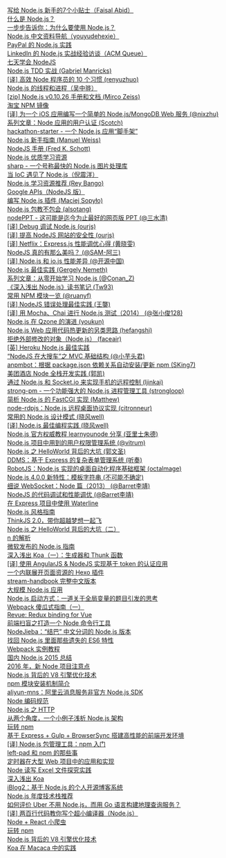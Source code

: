 [写给 Node.js 新手的7个小贴士（Faisal Abid）](http://weekly.manong.io/bounce?url=https%3A%2F%2Fmedium.com%2Ftech-talk%2Fe7c0b0e5ce3c&aid=21&nid=2)  
[什么是 Node.js？](http://weekly.manong.io/bounce?url=http%3A%2F%2Fstackoverflow.com%2Fquestions%2F1884724%2Fwhat-is-node-js&aid=81&nid=6)  
[一步步告诉你：为什么要使用 Node.js？](http://weekly.manong.io/bounce?url=http%3A%2F%2Fwww.toptal.com%2Fnodejs%2Fwhy-the-hell-would-i-use-node-js&aid=159&nid=9)  
[Node.js 中文资料导航（youyudehexie）](http://weekly.manong.io/bounce?url=https%3A%2F%2Fgithub.com%2Fyouyudehexie%2Fnode123&aid=238&nid=12)  
[PayPal 的 Node.js 实践](http://weekly.manong.io/bounce?url=https%3A%2F%2Fwww.paypal-engineering.com%2F2013%2F11%2F22%2Fnode-js-at-paypal%2F&aid=268&nid=13)  
[LinkedIn 的 Node.js 实战经验访谈（ACM Queue）](http://weekly.manong.io/bounce?url=http%3A%2F%2Fqueue.acm.org%2Fdetail.cfm%3Fid%3D2567673&aid=434&nid=19)  
[七天学会 NodeJS](http://weekly.manong.io/bounce?url=http%3A%2F%2Fnqdeng.github.io%2F7-days-nodejs%2F&aid=510&nid=21)  
[Node.js TDD 实战 (Gabriel Manricks)](http://weekly.manong.io/bounce?url=http%3A%2F%2Fcode.tutsplus.com%2Ftutorials%2Ftesting-in-node-js--net-35018&aid=657&nid=23)  
[[译] 高效 Node 程序员的 10 个习惯 (renyuzhuo)](http://weekly.manong.io/bounce?url=http%3A%2F%2Fourjs.com%2Fdetail%2F53272b83cc7e181509000003&aid=770&nid=24)  
[Node.js 的线程和进程（吴中骅）](http://weekly.manong.io/bounce?url=http%3A%2F%2Fwww.infoq.com%2Fcn%2Farticles%2Fnodejs-threads-and-processes&aid=911&nid=27)  
[[zip] Node.js v0.10.26 手册和文档 (Mirco Zeiss)](http://weekly.manong.io/bounce?url=http%3A%2F%2Fvdisk.weibo.com%2Fs%2FG-kauggDoNsW&aid=925&nid=27)  
[淘宝 NPM 镜像](http://weekly.manong.io/bounce?url=http%3A%2F%2Fnpm.taobao.org%2F&aid=960&nid=28)  
[[译] 为一个 iOS 应用编写一个简单的 Node.js/MongoDB Web 服务 (@nixzhu)](http://weekly.manong.io/bounce?url=https%3A%2F%2Fgithub.com%2Fnixzhu%2Fdev-blog%2Fblob%2Fmaster%2F2014-04-21-write-a-simple-nodejs-mongodb-web-service-for-an-ios-app.md&aid=977&nid=29)  
[系列文章：Node 应用的用户认证 (Scotch)](http://weekly.manong.io/bounce?url=http%3A%2F%2Fscotch.io%2Fseries%2Feasy-node-authentication&aid=979&nid=29)  
[hackathon-starter - 一个 Node.js 应用“脚手架”](http://weekly.manong.io/bounce?url=https%3A%2F%2Fgithub.com%2Fsahat%2Fhackathon-starter&aid=996&nid=29)  
[Node.js 新手指南 (Manuel Weiss)](http://weekly.manong.io/bounce?url=http%3A%2F%2Fblog.codeship.io%2F2014%2F05%2F07%2Fnodejs-beginners-guide.html&aid=1013&nid=30)  
[NodeJS 手册 (Fred K. Schott)](http://weekly.manong.io/bounce?url=https%3A%2F%2Fgithub.com%2FFredKSchott%2FNodeJS-Handbook&aid=1062&nid=31)  
[Node.js 优质学习资源](http://weekly.manong.io/bounce?url=http%3A%2F%2Fwww.quora.com%2FNode-js%2FWhat-are-the-best-resources-to-learn-Node-js&aid=1086&nid=32)  
[sharp - 一个号称最快的 Node.js 图片处理库](http://weekly.manong.io/bounce?url=https%3A%2F%2Fgithub.com%2Flovell%2Fsharp&aid=1091&nid=32)  
[当 IoC 遇见了 Node.js（倪震洋）](http://weekly.manong.io/bounce?url=http%3A%2F%2Fwww.infoq.com%2Fcn%2Farticles%2Fioc-meet-nodejs&aid=1162&nid=34)  
[Node.js 学习资源推荐 (Rey Bango)](http://weekly.manong.io/bounce?url=http%3A%2F%2Fcode.tutsplus.com%2Farticles%2Fresources-to-get-you-up-to-speed-in-nodejs--cms-21431&aid=1192&nid=35)  
[Google APIs（NodeJS 版）](http://weekly.manong.io/bounce?url=https%3A%2F%2Fgithub.com%2Fgoogle%2Fgoogle-api-nodejs-client&aid=1289&nid=39)  
[编写 Node.js 插件 (Maciej Sopyło)](http://weekly.manong.io/bounce?url=http%3A%2F%2Fcode.tutsplus.com%2Ftutorials%2Fwriting-nodejs-addons--cms-21771&aid=1307&nid=40)  
[Node.js 包教不包会 (alsotang)](http://weekly.manong.io/bounce?url=https%3A%2F%2Fgithub.com%2Falsotang%2Fnode-lessons&aid=1507&nid=47)  
[nodePPT - 这可能是迄今为止最好的网页版 PPT (@三水清)](http://weekly.manong.io/bounce?url=https%3A%2F%2Fgithub.com%2Fksky521%2FnodePPT&aid=1610&nid=50)  
[[译] Debug 调试 Node.js (ourjs)](http://weekly.manong.io/bounce?url=http%3A%2F%2Fourjs.com%2Fdetail%2Fdebug%25E8%25B0%2583%25E8%25AF%2595node-js-%25E6%2588%2591%25E4%25BB%25AC%25E6%2598%25AF%25E5%25A6%2582%25E4%25BD%2595%25E5%25AE%259A%25E4%25BD%258D%25E5%2586%2585%25E5%25AD%2598%25E6%25B3%2584%25E6%25BC%258F%25E5%2592%258C%25E6%2597%25A0%25E9%2599%2590%25E5%25BE%25AA%25E7%258E%25AF%25E7%259A%2584&aid=1637&nid=51)  
[[译] 提高 NodeJS 网站的安全性 (ourjs)](http://weekly.manong.io/bounce?url=http%3A%2F%2Fourjs.com%2Fdetail%2F%25E6%258F%2590%25E9%25AB%2598nodejs%25E7%25BD%2591%25E7%25AB%2599%25E7%259A%2584%25E5%25AE%2589%25E5%2585%25A8%25E6%2580%25A7-web%25E6%259C%258D%25E5%258A%25A1%25E5%2599%25A8%25E9%2598%25B2%25E9%25BB%2591%25E5%25AE%25A2%25E6%2594%25BB%25E5%2587%25BB%25E6%258A%2580%25E5%25B7%25A7&aid=1687&nid=53)  
[[译] Netflix：Express.js 性能调优心得 (黄晓雯)](http://weekly.manong.io/bounce?url=http%3A%2F%2Fwww.infoq.com%2Fcn%2Fnews%2F2014%2F12%2Fexpressjs-burned-netflix&aid=1716&nid=54)  
[NodeJS 真的有那么美吗？ (@SAM-阿三)](http://weekly.manong.io/bounce?url=http%3A%2F%2Fweibo.com%2Fp%2F1001603795470584572407&aid=1776&nid=57)  
[[译] Node.js 和 io.js 性能差异 (@开源中国)](http://weekly.manong.io/bounce?url=http%3A%2F%2Fwww.oschina.net%2Ftranslate%2Fnode_js_and_io_js_very_different_in_performance&aid=1835&nid=59)  
[Node.js 最佳实践 (Gergely Nemeth)](http://weekly.manong.io/bounce?url=http%3A%2F%2Fblog.risingstack.com%2Fnode-js-best-practices%2F&aid=1904&nid=61)  
[系列文章：从零开始学习 Node.js (@Conan_Z)](http://weekly.manong.io/bounce?url=http%3A%2F%2Fblog.fens.me%2Fseries-nodejs%2F&aid=2013&nid=64)  
[《深入浅出 Node.js》读书笔记 (Tw93)](http://weekly.manong.io/bounce?url=http%3A%2F%2Ftw93.github.io%2F2015-03-01%2Fshen-ru-qian-chu-nodejs-reading-mind-map.html&aid=2054&nid=65)  
[常用 NPM 模块一览 (@ruanyf)](http://weekly.manong.io/bounce?url=https%3A%2F%2Fgithub.com%2Fruanyf%2Farticles%2Fblob%2Fmaster%2F2015%2F2015-04-04-npm-modules.md&aid=2078&nid=65)  
[[译] NodeJS 错误处理最佳实践 (王龑)](http://weekly.manong.io/bounce?url=http%3A%2F%2Fcode.oneapm.com%2Fnodejs%2F2015%2F04%2F13%2Fnodejs-errorhandling%2F&aid=2183&nid=68)  
[[译] 用 Mocha、Chai 进行 Node.js 测试（2014） (@张小俊128)](http://weekly.manong.io/bounce?url=http%3A%2F%2Fwww.html-js.com%2Farticle%2F1875&aid=2223&nid=69)  
[Node.js 在 Qzone 的演进 (youkun)](http://weekly.manong.io/bounce?url=http%3A%2F%2Fwww.w3ctech.com%2Ftopic%2F996&aid=2269&nid=70)  
[Node.js Web 应用代码热更新的另类思路 (hefangshi)](http://weekly.manong.io/bounce?url=http%3A%2F%2Ffex.baidu.com%2Fblog%2F2015%2F05%2Fnodejs-hot-swapping%2F&aid=2380&nid=72)  
[拒绝外部修改的对象（Node.js） (faceair)](http://weekly.manong.io/bounce?url=http%3A%2F%2Flucy.faceair.me%2Farchives%2F361%2F&aid=2501&nid=74)  
[[英] Heroku Node.js 最佳实践](http://weekly.manong.io/bounce?url=https%3A%2F%2Fdevcenter.heroku.com%2Farticles%2Fnode-best-practices&aid=2630&nid=76)  
[“NodeJS 在大搜车”之 MVC 基础结构 (@小芋头君)](http://weekly.manong.io/bounce?url=http%3A%2F%2Fwww.html-js.com%2Farticle%2F2985&aid=2631&nid=76)  
[anpmbot：根据 package.json 依赖关系自动安装/更新 npm (SKing7)](http://weekly.manong.io/bounce?url=https%3A%2F%2Fgithub.com%2FSKing7%2Fanpmbot&aid=2645&nid=76)  
[美团酒店 Node 全栈开发实践 (郭凯)](http://weekly.manong.io/bounce?url=http%3A%2F%2Ftech.meituan.com%2Fnode-fullstack-development-practice.html&aid=2738&nid=77)  
[通过 Node.js 和 Socket.io 来实现手机的远程控制 (ljinkai)](http://weekly.manong.io/bounce?url=http%3A%2F%2Fljinkai.github.io%2F2015%2F06%2F19%2Fphone-control-slide%2F&aid=2739&nid=77)  
[strong-pm - 一个功能强大的 Node.js 进程管理工具 (strongloop)](http://weekly.manong.io/bounce?url=https%3A%2F%2Fgithub.com%2Fstrongloop%2Fstrong-pm%2F&aid=2724&nid=77)  
[简析 Node.js 的 FastCGI 实现 (Matthew)](http://weekly.manong.io/bounce?url=http%3A%2F%2Fwww.ivershuo.com%2F2014%2F04%2Ffastcgi_on_nodejs%2F&aid=2863&nid=79)  
[node-rdpjs：Node.js 远程桌面协议实现 (citronneur)](http://weekly.manong.io/bounce?url=https%3A%2F%2Fgithub.com%2Fcitronneur%2Fnode-rdpjs&aid=2900&nid=79)  
[常用的 Node.js 设计模式 (晓风well)](http://weekly.manong.io/bounce?url=http%3A%2F%2Fwwsun.me%2Fposts%2Fnode-design-patterns.html&aid=2935&nid=80)  
[[译] Node.js 最佳编程实践 (晓风well)](http://weekly.manong.io/bounce?url=http%3A%2F%2Fwwsun.me%2Fposts%2Fnode-best-practices.html&aid=3009&nid=81)  
[Node.js 官方权威教程 learnyounode 分享 (亚里士朱德)](http://weekly.manong.io/bounce?url=http%3A%2F%2Fyalishizhude.github.io%2F2015%2F07%2F25%2Fnodejs%25E5%25AE%2598%25E6%2596%25B9%25E6%259D%2583%25E5%25A8%2581%25E6%2595%2599%25E7%25A8%258Blearnyounode%25E5%2588%2586%25E4%25BA%25AB%2F&aid=3044&nid=81)  
[Node.js 项目中用到的用户权限管理系统 (@vitrum)](http://weekly.manong.io/bounce?url=http%3A%2F%2Fvitrum.github.io%2F2015%2F08%2F03%2FNodejs%25E9%25A1%25B9%25E7%259B%25AE%25E4%25B8%25AD%25E7%2594%25A8%25E5%2588%25B0%25E7%259A%2584%25E7%2594%25A8%25E6%2588%25B7%25E6%259D%2583%25E9%2599%2590%25E7%25AE%25A1%25E7%2590%2586%25E7%25B3%25BB%25E7%25BB%259F%2F&aid=3200&nid=83)  
[Node.js 之 HelloWorld 背后的大坑 (郭文圣)](http://weekly.manong.io/bounce?url=http%3A%2F%2Fwww.jianshu.com%2Fp%2F3c5897dd2b85&aid=3362&nid=85)  
[DDMS：基于 Express 的复杂表单管理系统 (听奏)](http://weekly.manong.io/bounce?url=http%3A%2F%2Fwww.oschina.net%2Fp%2Fddms&aid=3503&nid=86)  
[RobotJS：Node.js 实现的桌面自动化程序基础框架 (octalmage)](http://weekly.manong.io/bounce?url=https%3A%2F%2Fgithub.com%2Foctalmage%2Frobotjs&aid=3591&nid=87)  
[Node.js 4.0.0 新特性：模板字符串 (不可能不确定)](http://weekly.manong.io/bounce?url=http%3A%2F%2Fchensd.com%2F2015-09%2FES6-template-strings.html%3Fhmsr%3Dtoutiao.io%26utm_medium%3Dtoutiao.io%26utm_source%3Dtoutiao.io&aid=3636&nid=88)  
[细说 WebSocket：Node 篇（2013） (@Barret李靖)](http://weekly.manong.io/bounce?url=http%3A%2F%2Fwww.barretlee.com%2Fblog%2F2013%2F12%2F20%2Fcb-websocket-with-node%2F%3Fhmsr%3Dtoutiao.io%26utm_medium%3Dtoutiao.io%26utm_source%3Dtoutiao.io&aid=3637&nid=88)  
[NodeJS 的代码调试和性能调优 (@Barret李靖)](http://weekly.manong.io/bounce?url=http%3A%2F%2Fwww.barretlee.com%2Fblog%2F2015%2F10%2F07%2Fdebug-nodejs-in-command-line%2F%3Fhmsr%3Dtoutiao.io%26utm_medium%3Dtoutiao.io%26utm_source%3Dtoutiao.io&aid=3818&nid=90)  
[在 Express 项目中使用 Waterline](http://weekly.manong.io/bounce?url=http%3A%2F%2Fchensd.com%2F2015-10%2FUse-Waterline-in-Express-project.html&aid=4102&nid=93)  
[Node.js 风格指南](http://weekly.manong.io/bounce?url=https%3A%2F%2Fgithub.com%2Fwwsun%2Fnode-style-guide&aid=4117&nid=93)  
[ThinkJS 2.0，带你超越梦想一起飞](http://weekly.manong.io/bounce?url=https%3A%2F%2Fimququ.com%2Fpost%2Fthinkjs-2.html&aid=4124&nid=93)  
[Node.js 之 HelloWorld 背后的大坑（二）](http://weekly.manong.io/bounce?url=http%3A%2F%2Fwww.jianshu.com%2Fp%2F49c329dda31f&aid=4167&nid=94)  
[n 的解析](http://weekly.manong.io/bounce?url=http%3A%2F%2Fwww.letiantian.me%2F2015-11-06-n%2F&aid=4182&nid=94)  
[微软发布的 Node.js 指南](http://weekly.manong.io/bounce?url=https%3A%2F%2Fgithub.com%2FMicrosoft%2Fnodejs-guidelines&aid=4279&nid=95)  
[深入浅出 Koa（一）：生成器和 Thunk 函数](http://weekly.manong.io/bounce?url=http%3A%2F%2Fwwsun.github.io%2Fposts%2Fgetting-started-with-koa-part-one.html&aid=4293&nid=95)  
[[译] 使用 AngularJS & NodeJS 实现基于 token 的认证应用](http://weekly.manong.io/bounce?url=http%3A%2F%2Fzhuanlan.zhihu.com%2FFrontendMagazine%2F19920223&aid=4408&nid=96)  
[一个内联展开页面资源的 Hexo 插件](http://weekly.manong.io/bounce?url=http%3A%2F%2Fblog.jamespan.me%2F2015%2F11%2F19%2Fhexo-filter-asset-inline%2F&aid=4415&nid=96)  
[stream-handbook 完整中文版本](http://weekly.manong.io/bounce?url=https%3A%2F%2Fgithub.com%2Fjabez128%2Fstream-handbook&aid=4413&nid=96)  
[大规模 Node.js 应用](http://weekly.manong.io/bounce?url=https%3A%2F%2Fgithub.com%2Ftmallfe%2Ftmallfe.github.io%2Fissues%2F28&aid=4472&nid=97)  
[Node.js 启动方式：一道关于全局变量的题目引发的思考](http://weekly.manong.io/bounce?url=http%3A%2F%2Ff2e.souche.com%2Fblog%2Fa-js-problem-about-global%2F&aid=4473&nid=97)  
[Webpack 傻瓜式指南（一）](http://weekly.manong.io/bounce?url=http%3A%2F%2Fzhuanlan.zhihu.com%2FFrontendMagazine%2F20367175&aid=4515&nid=97)  
[Revue: Redux binding for Vue](http://weekly.manong.io/bounce?url=https%3A%2F%2Fgithub.com%2Fegoist%2Frevue&aid=4531&nid=97)  
[前端扫盲之打造一个 Node 命令行工具](http://weekly.manong.io/bounce?url=https%3A%2F%2Fwww.awesomes.cn%2Fsource%2F12&aid=4787&nid=100)  
[NodeJieba：“结巴” 中文分词的 Node.js 版本](http://weekly.manong.io/bounce?url=https%3A%2F%2Fgithub.com%2Fyanyiwu%2Fnodejieba&aid=4885&nid=101)  
[找回 Node.js 里面那些遗失的 ES6 特性](http://weekly.manong.io/bounce?url=http%3A%2F%2Ftaobaofed.org%2Fblog%2F2016%2F01%2F07%2Ffind-back-the-lost-es6-features-in-nodejs%2F&aid=4923&nid=102)  
[Webpack 实例教程](http://weekly.manong.io/bounce?url=https%3A%2F%2Fgithub.com%2Fruanyf%2Fwebpack-demos&aid=4935&nid=102)  
[国内 Node.js 2015 总结](http://weekly.manong.io/bounce?url=https%3A%2F%2Fcnodejs.org%2Ftopic%2F5696e43e6272216e51bff67e&aid=4999&nid=103)  
[2016 年，新 Node 项目注意点](http://weekly.manong.io/bounce?url=https%3A%2F%2Fgithub.com%2Fgf-rd%2Fblog%2Fissues%2F29&aid=5090&nid=104)  
[Node.js 背后的 V8 引擎优化技术](http://weekly.manong.io/bounce?url=http%3A%2F%2Fmp.weixin.qq.com%2Fs%3F__biz%3DMjM5MjAwODM4MA%3D%3D%26mid%3D402199727%26idx%3D1%26sn%3Da15c727229692a89770cab0cd5679d5e%26scene%3D0%23wechat_redirect&aid=5148&nid=104)  
[npm 模块安装机制简介](http://weekly.manong.io/bounce?url=http%3A%2F%2Fwww.ruanyifeng.com%2Fblog%2F2016%2F01%2Fnpm-install.html&aid=5161&nid=104)  
[aliyun-mns：阿里云消息服务非官方 Node.js SDK](http://weekly.manong.io/bounce?url=https%3A%2F%2Fgithub.com%2Fwzbg%2Faliyun-mns%2Fblob%2Fmaster%2FREADME.md&aid=5179&nid=104)  
[Node 编码规范](http://weekly.manong.io/bounce?url=https%3A%2F%2Fgithub.com%2Fwindyrobin%2FiFrame%2Fblob%2Fmaster%2Fstyle.md&aid=5234&nid=105)  
[Node.js 之 HTTP](http://weekly.manong.io/bounce?url=https%3A%2F%2Fgithub.com%2Fswfbarhr%2Fblog%2Fblob%2Fmaster%2Fnode%2Fhttp.md&aid=5498&nid=109)  
[从两个角度，一个小例子浅析 Node.js 架构](http://weekly.manong.io/bounce?url=https%3A%2F%2Fcnodejs.org%2Ftopic%2F5594ada26ba28efa30a604e2&aid=5504&nid=109)  
[玩转 npm](http://weekly.manong.io/bounce?url=http%3A%2F%2Fwww.alloyteam.com%2F2016%2F03%2Fmaster-npm%2F&aid=5620&nid=110)  
[基于 Express + Gulp + BrowserSync 搭建高性能的前端开发环境](http://weekly.manong.io/bounce?url=https%3A%2F%2Fwww.kisnows.com%2F2015%2F11%2F02%2Fdev-environment-Express-Gulp-BrowserSync%2F&aid=5626&nid=110)  
[[译] Node.js 包管理工具：npm 入门](http://weekly.manong.io/bounce?url=http%3A%2F%2Faerotiger.info%2Farchives%2Fbeginners-guide-node-package-manager.html&aid=5776&nid=112)  
[left-pad 和 npm 的那些事](http://weekly.manong.io/bounce?url=http%3A%2F%2Fwww.gotoli.us%2Fleft-pad-npm&aid=5797&nid=112)  
[定时器在大型 Web 项目中的应用和实现](http://weekly.manong.io/bounce?url=https%3A%2F%2Fsegmentfault.com%2Fa%2F1190000004736079&aid=5770&nid=112)  
[Node 读写 Excel 文件探究实践](http://weekly.manong.io/bounce?url=http%3A%2F%2Faotu.io%2Fnotes%2F2016%2F04%2F07%2Fnode-excel%2F&aid=5841&nid=113)  
[深入浅出 Koa](http://weekly.manong.io/bounce?url=https%3A%2F%2Fgithub.com%2Fberwin%2FBlog%2Fissues%2F8&aid=5872&nid=113)  
[iBlog2：基于 Node.js 的个人开源博客系统](http://weekly.manong.io/bounce?url=https%3A%2F%2Fgithub.com%2Feshengsky%2FiBlog2&aid=5951&nid=114)  
[Node.js 年度技术栈推荐](http://weekly.manong.io/bounce?url=https%3A%2F%2Fgithub.com%2Fnodeonly%2Fstack&aid=5999&nid=115)  
[如何评价 Uber 不用 Node.js，而用 Go 语言构建地理查询服务？](http://weekly.manong.io/bounce?url=https%3A%2F%2Fcnodejs.org%2Ftopic%2F571cf4c7fa48138c41110d54&aid=6011&nid=115)  
[[译] 两百行代码教你写个超小编译器（Node.js）](http://weekly.manong.io/bounce?url=https%3A%2F%2Fgithub.com%2F1c7%2Fthe-super-tiny-compiler&aid=6081&nid=116)  
[Node + React 小爬虫](http://weekly.manong.io/bounce?url=http%3A%2F%2Fwww.ido321.com%2F1674.html&aid=6112&nid=116)  
[玩转 npm](http://weekly.manong.io/bounce?url=https%3A%2F%2Fgithub.com%2Ficepy%2F_posts%2Fissues%2F36&aid=6120&nid=116)  
[Node.js 背后的 V8 引擎优化技术](http://weekly.manong.io/bounce?url=http%3A%2F%2Fmp.weixin.qq.com%2Fs%3F__biz%3DMjM5MjAwODM4MA%3D%3D%26mid%3D402199727%26idx%3D1%26sn%3Da15c727229692a89770cab0cd5679d5e%26scene%3D0%23wechat_redirect&aid=5148&nid=117)  
[Koa 在 Macaca 中的实践](http://weekly.manong.io/bounce?url=https%3A%2F%2Ftesterhome.com%2Ftopics%2F4792&aid=6166&nid=117)  
